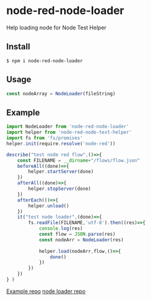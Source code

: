 # node-red-node-loader
Help loading node for Node Test Helper

## Install
```terminal
$ npm i node-red-node-loader
```

## Usage
```javascript
const nodeArray = NodeLoader(fileString)
```

## Example
```javascript
import NodeLoader from 'node-red-node-loader'
import helper from 'node-red-node-test-helper'
import fs from 'fs/promises'
helper.init(require.resolve('node-red'))

describe("test node red flow",()=>{
    const FILENAME = __dirname+"/flows/flow.json"
    beforeAll((done)=>{
        helper.startServer(done)
    })
    afterAll((done)=>{
        helper.stopServer(done)
    })
    afterEach(()=>{
        helper.unload()
    })
    it("test node loader",(done)=>{
        fs.readFile(FILENAME,'utf-8').then((res)=>{
            console.log(res)
            const flow = JSON.parse(res)
            const nodeArr = NodeLoader(res)
    
            helper.load(nodeArr,flow,()=>{
                done()
            })
        })
    })
} )
```
[Example repo](https://github.com/cxliao617/node-red-node-loader-example/tree/dev)
[node loader repo](https://github.com/cxliao617/node-red-node-loader/tree/dev)